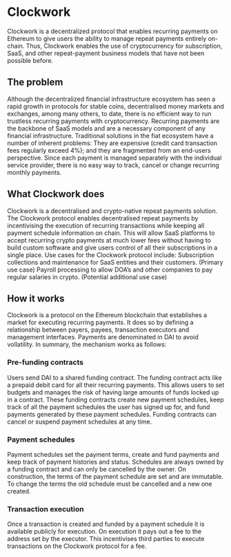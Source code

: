 # Clockwork

Clockwork is a decentralized protocol that enables recurring payments on Ethereum to give users the ability to manage repeat payments entirely on-chain. Thus, Clockwork enables the use of cryptocurrency for subscription, SaaS, and other repeat-payment business models that have not been possible before.

## The problem
Although the decentralized financial infrastructure ecosystem has seen a rapid growth in protocols for stable coins, decentralised money markets and exchanges, among many others, to date, there is no efficient way to run trustless recurring payments with cryptocurrency. 
Recurring payments are the backbone of SaaS models and are a necessary component of any financial infrastructure. Traditional solutions in the fiat ecosystem have a number of inherent problems: They are expensive (credit card transaction fees regularly exceed 4%);  and they are fragmented from an end-users perspective. Since each payment is managed separately with the individual service provider, there is no easy way to track, cancel or change recurring monthly payments.

## What Clockwork does
Clockwork is a decentralised and crypto-native repeat payments solution. The Clockwork protocol enables decentralised repeat payments by incentivising the execution of recurring transactions while keeping all payment schedule information on chain. This will allow SaaS platforms to accept recurring crypto payments at much lower fees without having to build custom software and give users control of all their subscriptions in a single place. 
Use cases for the Clockwork protocol include:
Subscription collections and maintenance for SaaS entities and their customers. (Primary use case)
Payroll processing to allow DOA’s and other companies to pay regular salaries in crypto. (Potential additional use case)

## How it works
Clockwork is a protocol on the Ethereum blockchain that establishes a market for executing recurring payments. It does so by defining a relationship between payers, payees, transaction executors and management interfaces. Payments are denominated in DAI to avoid vollatility. In summary, the mechanism works as follows:
### Pre-funding contracts
Users send DAI to a shared funding contract. The funding contract acts like a prepaid debit card for all their recurring payments. This allows users to set budgets and manages the risk of having large amounts of funds locked up in a contract. These funding contracts create new payment schedules, keep track of all the payment schedules the user has signed up for, and fund payments generated by these payment schedules. Funding contracts can cancel or suspend payment schedules at any time.
### Payment schedules
Payment schedules set the payment terms, create and fund payments and keep track of payment histories and status. Schedules are always owned by a funding contract and can only be cancelled by the owner. On construction, the terms of the payment schedule are set and are immutable. To change the terms the old schedule must be cancelled and a new one created.
### Transaction execution
Once a transaction is created and funded by a payment schedule it is available publicly for execution. On execution it pays out a fee to the address set by the executor. This incentivises third parties to execute transactions on the Clockwork protocol for a fee.
